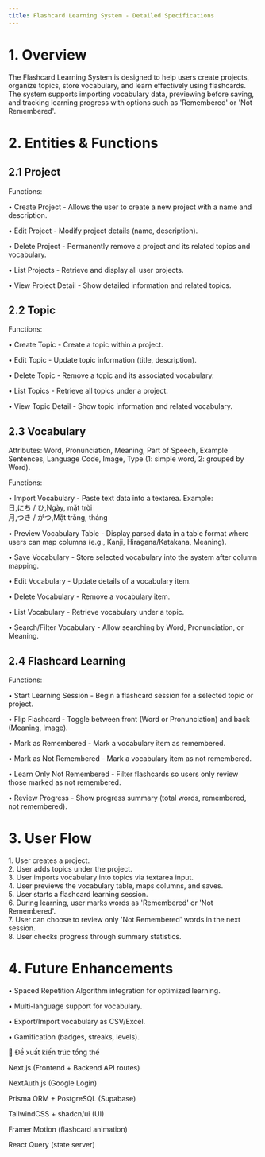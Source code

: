 ```yaml
---
title: Flashcard Learning System - Detailed Specifications
---
```


# 1. Overview

The Flashcard Learning System is designed to help users create projects,
organize topics, store vocabulary, and learn effectively using
flashcards. The system supports importing vocabulary data, previewing
before saving, and tracking learning progress with options such as
\'Remembered\' or \'Not Remembered\'.

# 2. Entities & Functions

## 2.1 Project

Functions:

• Create Project - Allows the user to create a new project with a name
and description.

• Edit Project - Modify project details (name, description).

• Delete Project - Permanently remove a project and its related topics
and vocabulary.

• List Projects - Retrieve and display all user projects.

• View Project Detail - Show detailed information and related topics.

## 2.2 Topic

Functions:

• Create Topic - Create a topic within a project.

• Edit Topic - Update topic information (title, description).

• Delete Topic - Remove a topic and its associated vocabulary.

• List Topics - Retrieve all topics under a project.

• View Topic Detail - Show topic information and related vocabulary.

## 2.3 Vocabulary

Attributes: Word, Pronunciation, Meaning, Part of Speech, Example Sentences, Language Code, Image, Type (1: simple word, 2: grouped by Word).

Functions:

• Import Vocabulary - Paste text data into a textarea. Example:\
日,にち / ひ,Ngày, mặt trời\
月,つき / がつ,Mặt trăng, tháng

• Preview Vocabulary Table - Display parsed data in a table format where
users can map columns (e.g., Kanji, Hiragana/Katakana, Meaning).

• Save Vocabulary - Store selected vocabulary into the system after
column mapping.

• Edit Vocabulary - Update details of a vocabulary item.

• Delete Vocabulary - Remove a vocabulary item.

• List Vocabulary - Retrieve vocabulary under a topic.

• Search/Filter Vocabulary - Allow searching by Word,
Pronunciation, or Meaning.

## 2.4 Flashcard Learning

Functions:

• Start Learning Session - Begin a flashcard session for a selected
topic or project.

• Flip Flashcard - Toggle between front (Word or Pronunciation) and
back (Meaning, Image).

• Mark as Remembered - Mark a vocabulary item as remembered.

• Mark as Not Remembered - Mark a vocabulary item as not remembered.

• Learn Only Not Remembered - Filter flashcards so users only review
those marked as not remembered.

• Review Progress - Show progress summary (total words, remembered, not
remembered).

# 3. User Flow

1\. User creates a project.\
2. User adds topics under the project.\
3. User imports vocabulary into topics via textarea input.\
4. User previews the vocabulary table, maps columns, and saves.\
5. User starts a flashcard learning session.\
6. During learning, user marks words as \'Remembered\' or \'Not
Remembered\'.\
7. User can choose to review only \'Not Remembered\' words in the next
session.\
8. User checks progress through summary statistics.

# 4. Future Enhancements

• Spaced Repetition Algorithm integration for optimized learning.

• Multi-language support for vocabulary.

• Export/Import vocabulary as CSV/Excel.

• Gamification (badges, streaks, levels).


🚀 Đề xuất kiến trúc tổng thể

Next.js (Frontend + Backend API routes)

NextAuth.js (Google Login)

Prisma ORM + PostgreSQL (Supabase)

TailwindCSS + shadcn/ui (UI)

Framer Motion (flashcard animation)

React Query (state server)